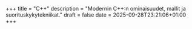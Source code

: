 +++
title = "C++"
description = "Modernin C++:n ominaisuudet, mallit ja suorituskykytekniikat."
draft = false
date = 2025-09-28T23:21:06+01:00
+++